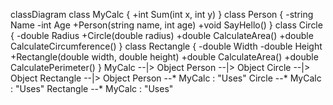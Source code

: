 classDiagram
    class MyCalc {
        +int Sum(int x, int y)
    }
    class Person {
        -string Name
        -int Age
        +Person(string name, int age)
        +void SayHello()
    }
    class Circle {
        -double Radius
        +Circle(double radius)
        +double CalculateArea()
        +double CalculateCircumference()
    }
    class Rectangle {
        -double Width
        -double Height
        +Rectangle(double width, double height)
        +double CalculateArea()
        +double CalculatePerimeter()
    }
    MyCalc --|> Object
    Person --|> Object
    Circle --|> Object
    Rectangle --|> Object
    Person --* MyCalc : "Uses"
    Circle --* MyCalc : "Uses"
    Rectangle --* MyCalc : "Uses"

